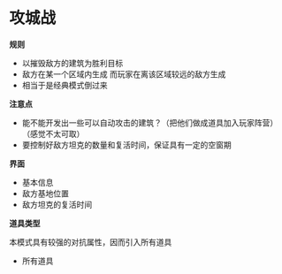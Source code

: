 # 攻城战

**规则**
- 以摧毁敌方的建筑为胜利目标
- 敌方在某一个区域内生成 而玩家在离该区域较远的敌方生成
- 相当于是经典模式倒过来
  

**注意点**
- 能不能开发出一些可以自动攻击的建筑？（把他们做成道具加入玩家阵营）（感觉不太可取）
- 要控制好敌方坦克的数量和复活时间，保证具有一定的空窗期

**界面**

- 基本信息
- 敌方基地位置
- 敌方坦克的复活时间

**道具类型**

本模式具有较强的对抗属性，因而引入所有道具

- 所有道具



